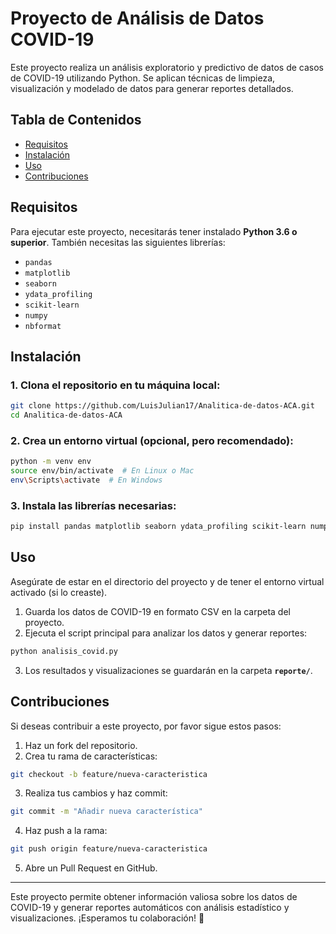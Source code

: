 # Proyecto de Análisis de Datos COVID-19

Este proyecto realiza un análisis exploratorio y predictivo de datos de casos de COVID-19 utilizando Python. Se aplican técnicas de limpieza, visualización y modelado de datos para generar reportes detallados.

## Tabla de Contenidos

- [Requisitos](#requisitos)
- [Instalación](#instalación)
- [Uso](#uso)
- [Contribuciones](#contribuciones)

## Requisitos

Para ejecutar este proyecto, necesitarás tener instalado **Python 3.6 o superior**. También necesitas las siguientes librerías:

- `pandas`
- `matplotlib`
- `seaborn`
- `ydata_profiling`
- `scikit-learn`
- `numpy`
- `nbformat`

## Instalación

### 1. Clona el repositorio en tu máquina local:
```bash
git clone https://github.com/LuisJulian17/Analitica-de-datos-ACA.git
cd Analitica-de-datos-ACA
```

### 2. Crea un entorno virtual (opcional, pero recomendado):
```bash
python -m venv env
source env/bin/activate  # En Linux o Mac
env\Scripts\activate  # En Windows
```

### 3. Instala las librerías necesarias:
```bash
pip install pandas matplotlib seaborn ydata_profiling scikit-learn numpy nbformat
```

## Uso

Asegúrate de estar en el directorio del proyecto y de tener el entorno virtual activado (si lo creaste).

1. Guarda los datos de COVID-19 en formato CSV en la carpeta del proyecto.
2. Ejecuta el script principal para analizar los datos y generar reportes:
```bash
python analisis_covid.py
```
3. Los resultados y visualizaciones se guardarán en la carpeta **`reporte/`**.

## Contribuciones

Si deseas contribuir a este proyecto, por favor sigue estos pasos:

1. Haz un fork del repositorio.
2. Crea tu rama de características:
```bash
git checkout -b feature/nueva-caracteristica
```
3. Realiza tus cambios y haz commit:
```bash
git commit -m "Añadir nueva característica"
```
4. Haz push a la rama:
```bash
git push origin feature/nueva-caracteristica
```
5. Abre un Pull Request en GitHub.

---

Este proyecto permite obtener información valiosa sobre los datos de COVID-19 y generar reportes automáticos con análisis estadístico y visualizaciones. ¡Esperamos tu colaboración! 🚀


